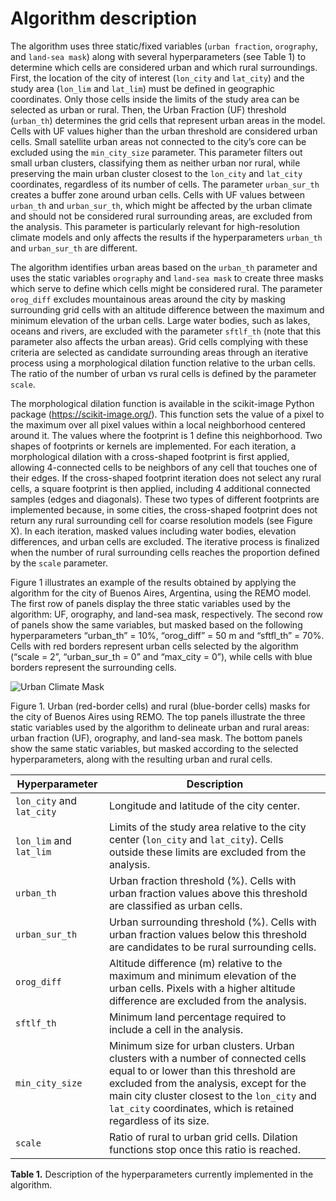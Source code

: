 # Algorithm description

The algorithm uses three static/fixed variables (`urban fraction`, `orography`, and `land-sea mask`) along with several hyperparameters (see Table 1) to determine which cells are considered urban and which rural surroundings. First, the location of the city of interest (`lon_city` and `lat_city`) and the study area (`lon_lim` and `lat_lim`) must be defined in geographic coordinates. Only those cells inside the limits of the study area can be selected as urban or rural. Then, the Urban Fraction (UF) threshold (`urban_th`) determines the grid cells that represent urban areas in the model. Cells with UF values higher than the urban threshold are considered urban cells. Small satellite urban areas not connected to the city’s core can be excluded using the `min_city_size` parameter. This parameter filters out small urban clusters, classifying them as neither urban nor rural, while preserving the main urban cluster closest to the `lon_city` and `lat_city` coordinates, regardless of its number of cells. The parameter `urban_sur_th` creates a buffer zone around urban cells. Cells with UF values between `urban_th` and `urban_sur_th`, which might be affected by the urban climate and should not be considered rural surrounding areas, are excluded from the analysis. This parameter is particularly relevant for high-resolution climate models and only affects the results if the hyperparameters `urban_th` and `urban_sur_th` are different.

The algorithm identifies urban areas based on the `urban_th` parameter and uses the static variables `orography` and `land-sea mask` to create three masks which serve to define which cells might be considered rural. The parameter `orog_diff` excludes mountainous areas around the city by masking surrounding grid cells with an altitude difference between the maximum and minimum elevation of the urban cells. Large water bodies, such as lakes, oceans and rivers, are excluded with the parameter `sftlf_th` (note that this parameter also affects the urban areas). Grid cells complying with these criteria are selected as candidate surrounding areas through an iterative process using a morphological dilation function relative to the urban cells. The ratio of the number of urban vs rural cells is defined by the parameter `scale`.

The morphological dilation function is available in the scikit-image Python package (https://scikit-image.org/). This function sets the value of a pixel to the maximum over all pixel values within a local neighborhood centered around it. The values where the footprint is 1 define this neighborhood. Two shapes of footprints or kernels are implemented. For each iteration, a morphological dilation with a cross-shaped footprint is first applied, allowing 4-connected cells to be neighbors of any cell that touches one of their edges. If the cross-shaped footprint iteration does not select any rural cells, a square footprint is then applied, including 4 additional connected samples (edges and diagonals). These two types of different footprints are implemented because, in some cities, the cross-shaped footprint does not return any rural surrounding cell for coarse resolution models (see Figure X). In each iteration, masked values including water bodies, elevation differences, and urban cells are excluded. The iterative process is finalized when the number of rural surrounding cells reaches the proportion defined by the `scale` parameter.

Figure 1 illustrates an example of the results obtained by applying the algorithm for the city of Buenos Aires, Argentina, using the REMO model. The first row of panels display the three static variables used by the algorithm: UF, orography, and land-sea mask, respectively. The second row of panels show the same variables, but masked based on the following hyperparameters “urban_th” = 10%,  “orog_diff” = 50 m and “sftfl_th” = 70%. Cells with red borders represent urban cells selected by the algorithm (“scale = 2”, “urban_sur_th = 0” and “max_city = 0”), while cells with blue borders represent the surrounding cells.

![Urban Climate Mask](BuenosAires.png)

Figure 1. Urban (red-border cells) and rural (blue-border cells) masks for the city of Buenos Aires using REMO. The top panels illustrate the three static variables used by the algorithm to delineate urban and rural areas: urban fraction (UF), orography, and land-sea mask. The bottom panels show the same static variables, but masked according to the selected hyperparameters, along with the resulting urban and rural cells.



| **Hyperparameter**   | **Description** |
|----------------------|-----------------|
| `lon_city` and `lat_city` | Longitude and latitude of the city center. |
| `lon_lim` and `lat_lim` | Limits of the study area relative to the city center (`lon_city` and `lat_city`). Cells outside these limits are excluded from the analysis. |
| `urban_th` | Urban fraction threshold (%). Cells with urban fraction values above this threshold are classified as urban cells. |
| `urban_sur_th` | Urban surrounding threshold (%). Cells with urban fraction values below this threshold are candidates to be rural surrounding cells. |
| `orog_diff` | Altitude difference (m) relative to the maximum and minimum elevation of the urban cells. Pixels with a higher altitude difference are excluded from the analysis. |
| `sftlf_th` | Minimum land percentage required to include a cell in the analysis. |
| `min_city_size` | Minimum size for urban clusters. Urban clusters with a number of connected cells equal to or lower than this threshold are excluded from the analysis, except for the main city cluster closest to the `lon_city` and `lat_city` coordinates, which is retained regardless of its size. |
| `scale` | Ratio of rural to urban grid cells. Dilation functions stop once this ratio is reached. |

**Table 1.** Description of the hyperparameters currently implemented in the algorithm.
